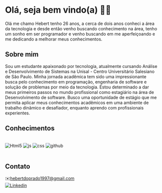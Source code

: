 # Olá, seja bem vindo(a) ✋🏾

Olá me chamo Hebert tenho 26 anos, a cerca de dois anos conheci a área da tecnologia e desde então venho buscando conhecimento na área, tenho um sonho em ser programador e venho buscando em me aperfeiçoando e me dedicando a melhorar meus conhecimentos.

## Sobre mim 
Sou um estudante apaixonado por tecnologia, atualmente cursando Análise e Desenvolvimento de Sistemas na Unisal - Centro Universitário Salesiano de São Paulo. Minha jornada acadêmica tem sido uma impressionante busca pelo conhecimento em programação, engenharia de software e solução de problemas por meio da tecnologia.
Estou determinado a dar meus primeiros passos no mundo profissional como estagiário na área de Desenvolvimento de software.
Busco uma oportunidade de estágio que me permita aplicar meus conhecimentos acadêmicos em uma ambiente de trabalho dinâmico e desafiador, enquanto aprendo com profissionais experientes.

## Conhecimentos 
<div style= "display: inline_block"> <br/>
<img align = "center" alt="Html5" src = "https://img.shields.io/badge/HTML5-E34F26?style=for-the-badge&logo=html5&logoColor=white"/>
<img align = "center" alt="js" src ="https://img.shields.io/badge/JavaScript-F7DF1E?style=for-the-badge&logo=javascript&logoColor=black">
<img align = "center" alt="css" src ="https://img.shields.io/badge/CSS3-1572B6?style=for-the-badge&logo=css3&logoColor=white">
<img align = "center" alt="github" src ="https://img.shields.io/badge/GitHub-100000?style=for-the-badge&logo=github&logoColor=white">

<div><br/>
  

 
## Contato
  
✉️hebertdoprado1997@gmail.com <br/>
[![Linkedin](https://img.shields.io/badge/LinkedIn-0077B5?style=for-the-badge&logo=linkedin&logoColor=white)](https://www.linkedin.com/in/hebert-prado-b14635288/)<br>



